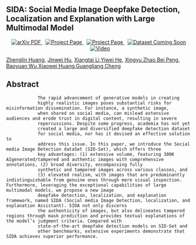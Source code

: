 ## SIDA: Social Media Image Deepfake Detection, Localization and Explanation with Large Multimodal Model

  <p align="center">
    <a href='#'>
      <img src='https://img.shields.io/badge/Paper-PDF-green?style=flat&logo=arXiv&logoColor=green' alt='arXiv PDF'> </a>
    <a href='https://hzlsaber.github.io/projects/SIDA/' style='padding-left: 0.5rem;'>
      <img src='https://img.shields.io/badge/Project-Page-blue?style=flat&logo=Google%20chrome&logoColor=blue' alt='Project Page'> </a>
    <a href='#' style='padding-left: 0.5rem;'>
      <img src='https://img.shields.io/badge/Huggingface%20Model-8A2BE2' alt='Project Page'> </a>
    <a href='#' style='padding-left: 0.5rem;'>
      <img src='https://img.shields.io/badge/Dataset-Coming%20Soon-yellow' alt='Dataset Coming Soon'>
    <a href='https://www.youtube.com/watch?v=oAc9BxOoDe8&t=2s' style='padding-left: 0.5rem;'>
      <img src='https://img.shields.io/badge/Video-Watch%20Now-red' alt='Video'> </a>
  </p>


[Zhenglin Huang](https://scholar.google.com/citations?user=30SRxRAAAAAJ&hl=en&oi=ao), [Jinwei Hu](https://orcid.org/0009-0008-5261-211X), [Xiangtai Li](https://lxtgh.github.io/),[Yiwei He](https://orcid.org/0000-0003-0717-8517), [Xingyu Zhao](https://www.xzhao.me/supervision-teaching),[Bei Peng](https://beipeng.github.io/), [Baoyuan Wu](https://sites.google.com/site/baoyuanwu2015/home),[Xiaowei Huang](https://cgi.csc.liv.ac.uk/~xiaowei/),[Guangliang Cheng](https://sites.google.com/view/guangliangcheng/homepage)

## Abstract

                The rapid advancement of generative models in creating
                highly realistic images poses substantial risks for misinformation dissemination. For instance, a synthetic image,
                when shared on social media, can mislead extensive audiences and erode trust in digital content, resulting in severe
                repercussions. Despite some progress, academia has not yet
                created a large and diversified deepfake detection dataset
                for social media, nor has it devised an effective solution to
                address this issue. In this paper, we introduce the Social media Image Detection dataSet (SID-Set), which offers three
                key advantages: (1) extensive volume, featuring 300K AIgenerated/tampered and authentic images with comprehensive annotations, (2) broad diversity, encompassing fully
                synthetic and tampered images across various classes, and
                (3) elevated realism, with images that are predominantly indistinguishable from genuine ones through mere visual inspection. Furthermore, leveraging the exceptional capabilities of large multimodal models, we propose a new image
                deepfake detection, localization, and explanation framework, named SIDA (Social media Image Detection, localization, and explanation Assistant). SIDA not only discerns
                the authenticity of images, but also delineates tampered regions through mask prediction and provides textual explanations of the model’s judgment criteria. Compared with
                state-of-the-art deepfake detection models on SID-Set and
                other benchmarks, extensive experiments demonstrate that SIDA achieves superior performance. 